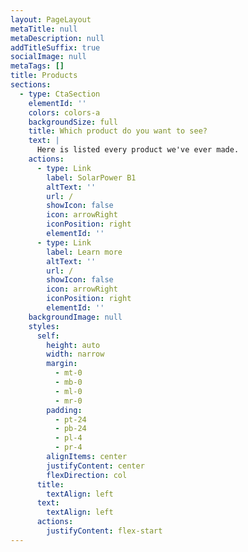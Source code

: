```yaml
---
layout: PageLayout
metaTitle: null
metaDescription: null
addTitleSuffix: true
socialImage: null
metaTags: []
title: Products
sections:
  - type: CtaSection
    elementId: ''
    colors: colors-a
    backgroundSize: full
    title: Which product do you want to see?
    text: |
      Here is listed every product we've ever made.
    actions:
      - type: Link
        label: SolarPower B1
        altText: ''
        url: /
        showIcon: false
        icon: arrowRight
        iconPosition: right
        elementId: ''
      - type: Link
        label: Learn more
        altText: ''
        url: /
        showIcon: false
        icon: arrowRight
        iconPosition: right
        elementId: ''
    backgroundImage: null
    styles:
      self:
        height: auto
        width: narrow
        margin:
          - mt-0
          - mb-0
          - ml-0
          - mr-0
        padding:
          - pt-24
          - pb-24
          - pl-4
          - pr-4
        alignItems: center
        justifyContent: center
        flexDirection: col
      title:
        textAlign: left
      text:
        textAlign: left
      actions:
        justifyContent: flex-start
---
```

